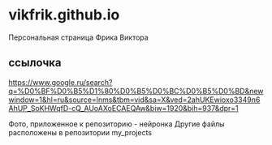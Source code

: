 # vikfrik.github.io
Персональная страница Фрика Виктора 
## ссылочка 
https://www.google.ru/search?q=%D0%BF%D0%B5%D1%80%D0%B5%D0%BC%D0%B5%D0%BD&newwindow=1&hl=ru&source=lnms&tbm=vid&sa=X&ved=2ahUKEwioxo3349n6AhUP_SoKHWqfD-cQ_AUoAXoECAEQAw&biw=1920&bih=937&dpr=1

Фото, приложенное к репозиторию - нейронка
Другие файлы расположены в репозитории my_projects
